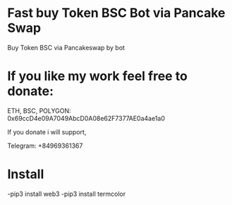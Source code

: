 # Fast buy Token BSC Bot via Pancake Swap
Buy Token BSC via Pancakeswap by bot

# If you like my work feel free to donate:
ETH, BSC, POLYGON: 0x69ccD4e09A7049AbcD0A08e62F7377AE0a4ae1a0

If you donate i will support, 

Telegram: +84969361367

# Install
-pip3 install web3
-pip3 install termcolor
